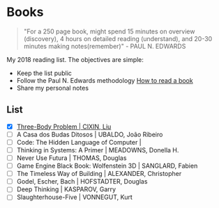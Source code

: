 # Books

> "For a 250 page book, might spend 15 minutes on overview (discovery), 4 hours on detailed reading (understand), and 20-30 minutes making notes(remember)" - PAUL N. EDWARDS

My 2018 reading list. The objectives are simple:

* Keep the list public
* Follow the Paul N. Edwards methodology [How to read a book](http://pne.people.si.umich.edu/PDF/howtoread.pdf)
* Share my personal notes

## List

* [x] [Three-Body Problem | CIXIN, Liu](2018-01-24.md)
* [ ] A Casa dos Budas Ditosos | UBALDO, João Ribeiro
* [ ] Code: The Hidden Language of Computer |
* [ ] Thinking in Systems: A Primer | MEADOWNS, Donella H.
* [ ] Never Use Futura | THOMAS, Douglas
* [ ] Game Engine Black Book: Wolfenstein 3D | SANGLARD, Fabien
* [ ] The Timeless Way of Building | ALEXANDER, Christopher
* [ ] Godel, Escher, Bach | HOFSTADTER, Douglas
* [ ] Deep Thinking | KASPAROV, Garry
* [ ] Slaughterhouse-Five  | VONNEGUT, Kurt